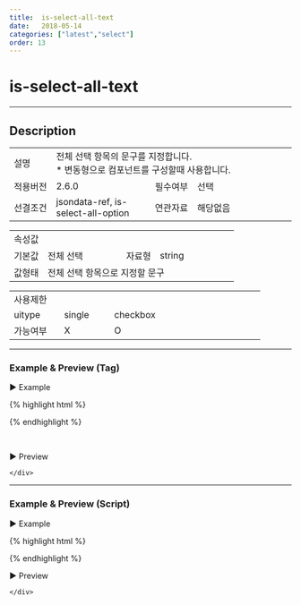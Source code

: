 ```yaml
---
title:  is-select-all-text
date:   2018-05-14
categories: ["latest","select"]
order: 13
---
```


is-select-all-text
===

---

## Description

<table style="width:100%">
    <colgroup>
        <col width="15%"/>
        <col width="35%"/>
        <col width="15%"/>
        <col width="35%"/>
    </colgroup>
    <tr>
        <td class="tdTitle">설명</td>
        <td colspan="3">
            전체 선택 항목의 문구를 지정합니다.<br>
            * 변동형으로 컴포넌트를 구성할때 사용합니다.
        </td>
    </tr>
    <tr>
        <td class="tdTitle">적용버전</td>
        <td>2.6.0</td>
        <td class="tdTitle">필수여부</td>
        <td>선택</td>
    </tr>
    <tr>
        <td class="tdTitle">선결조건</td>
        <td>jsondata-ref, is-select-all-option</td>
        <td class="tdTitle">연관자료</td>
        <td>해당없음</td>
    </tr>
</table>
<table style="width:100%">
    <colgroup>
        <col width="15%"/>
        <col width="35%"/>
        <col width="15%"/>
        <col width="35%"/>
    </colgroup>
    <tr>
        <td class="tdTitle tdBg" colspan="4">속성값</td>
    </tr>
    <tr>
        <td class="tdTitle">기본값</td>
        <td>전체 선택</td>
        <td class="tdTitle">자료형</td>
        <td>string</td>
    </tr>
    <tr>
        <td class="tdTitle">값형태</td>
        <td colspan="3">전체 선택 항목으로 지정할 문구</td>
    </tr>
</table>
<table style="width:100%">
    <colgroup>
        <col width="20%"/>
        <col width="20%"/>
        <col width="20%"/>
        <col width="20%"/>
        <col width="20%"/>
    </colgroup>
    <tr>
        <td class="tdTitle tdBg" colspan="5">사용제한</td>
    </tr>
    <tr>
        <td>uitype</td>
        <td class="tdCenter">single</td>
        <td class="tdCenter">checkbox</td>
        <td></td>
        <td></td>
    </tr>
    <tr>
        <td>가능여부</td>
        <td class="tdCenter">X</td>
        <td class="tdBlue tdCenter">O</td>
        <td></td>
        <td></td>
    </tr>
</table>

---
### Example & Preview (Tag)

<script>
    var jsondata = [
        {text : 'input', value : 'iValue'},
        {text : 'picker', value : 'pValue'},
        {text : 'radio', value : 'rValue'},
        {text : 'select', value : 'sValue'}
    ];
</script>

<sbux-tabs id="exTab1" name="exTab1" uitype="normal" title-target-id-array="exTab1_1" title-text-array="checkbox(변동형)" is-scrollable="false">
</sbux-tabs>
<div class="tab-content">
    <div id="exTab1_1">

▶ Example

{% highlight html %}
<script>
    var jsondata = [
        {text : 'input', value : 'iValue'},
        {text : 'picker', value : 'pValue'},
        {text : 'radio', value : 'rValue'},
        {text : 'select', value : 'sValue'}
    ];
</script>
<sbux-select id="sbIdx1_1" name="sbTagNm1_1" uitype="checkbox" jsondata-ref="jsondata" is-select-all-option="true" is-select-all-text="all Select"></sbux-select>
{% endhighlight %}

<br>

▶ Preview 

<sbux-select id="sbIdx1_1" name="sbTagNm1_1" uitype="checkbox" jsondata-ref="jsondata" is-select-all-option="true" is-select-all-text="all Select"></sbux-select>

    </div>
</div>

---
### Example & Preview (Script)

<sbux-tabs id="exTab2" name="exTab2" uitype="normal" title-target-id-array="exTab2_1" title-text-array="checkbox(변동형)" is-scrollable="false">
</sbux-tabs>
<div class="tab-content">
    <div id="exTab2_1">

▶ Example

{% highlight html %}
<div id="sbArea2_1"></div>
<script>
    var jsondata = [
        {text : 'input', value : 'iValue'},
        {text : 'picker', value : 'pValue'},
        {text : 'radio', value : 'rValue'},
        {text : 'select', value : 'sValue'}
    ];
    $(document).ready(function(){
        $('#sbArea2_1').sbSelect({
            name : 'sbScriptNm2_1',
            uitype : 'checkbox',
            jsondataRef : 'jsondata',
            isSelectAllOption : true,
            isSelectAllText : 'all Select'
        });
    }); 
</script>
{% endhighlight %}

<br>

▶ Preview 

<div id="sbArea2_1"></div>
<script>
    $(document).ready(function(){
        $('#sbArea2_1').sbSelect({
            name : 'sbScriptNm2_1',
            uitype : 'checkbox',
            jsondataRef : 'jsondata',
            isSelectAllOption : true,
            isSelectAllText : 'all Select'
        });
    }); 
</script>

    </div>
</div>